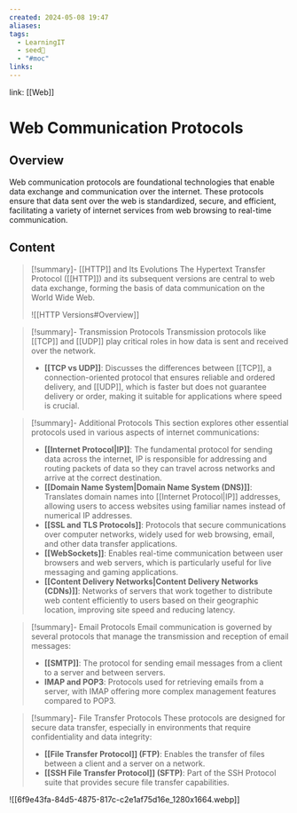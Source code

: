 ```yaml
---
created: 2024-05-08 19:47
aliases: 
tags:
  - LearningIT
  - seed🌱
  - "#moc"
links:
---
```


link: [[Web]]

# Web Communication Protocols

## Overview

Web communication protocols are foundational technologies that enable data exchange and communication over the internet. These protocols ensure that data sent over the web is standardized, secure, and efficient, facilitating a variety of internet services from web browsing to real-time communication.

## Content


> [!summary]- [[HTTP]] and Its Evolutions
> The Hypertext Transfer Protocol ([[HTTP]]) and its subsequent versions are central to web data exchange, forming the basis of data communication on the World Wide Web.
> 
> ![[HTTP Versions#Overview]]
> 


> [!summary]- Transmission Protocols
> Transmission protocols like [[TCP]] and [[UDP]] play critical roles in how data is sent and received over the network.
> 
> - **[[TCP vs UDP]]**: Discusses the differences between [[TCP]], a connection-oriented protocol that ensures reliable and ordered delivery, and [[UDP]], which is faster but does not guarantee delivery or order, making it suitable for applications where speed is crucial.


> [!summary]- Additional Protocols
> This section explores other essential protocols used in various aspects of internet communications:
> - **[[Internet Protocol|IP]]**: The fundamental protocol for sending data across the internet, IP is responsible for addressing and routing packets of data so they can travel across networks and arrive at the correct destination.
> - **[[Domain Name System|Domain Name System (DNS)]]**: Translates domain names into [[Internet Protocol|IP]] addresses, allowing users to access websites using familiar names instead of numerical IP addresses.
> - **[[SSL and TLS Protocols]]**: Protocols that secure communications over computer networks, widely used for web browsing, email, and other data transfer applications.
> - **[[WebSockets]]**: Enables real-time communication between user browsers and web servers, which is particularly useful for live messaging and gaming applications.
> - **[[Content Delivery Networks|Content Delivery Networks (CDNs)]]**: Networks of servers that work together to distribute web content efficiently to users based on their geographic location, improving site speed and reducing latency.


> [!summary]- Email Protocols
> Email communication is governed by several protocols that manage the transmission and reception of email messages:
> 
> - **[[SMTP]]**: The protocol for sending email messages from a client to a server and between servers.
> - **IMAP and POP3**: Protocols used for retrieving emails from a server, with IMAP offering more complex management features compared to POP3.


> [!summary]- File Transfer Protocols
> These protocols are designed for secure data transfer, especially in environments that require confidentiality and data integrity:
> 
> - **[[File Transfer Protocol]] (FTP)**: Enables the transfer of files between a client and a server on a network.
> - **[[SSH File Transfer Protocol]] (SFTP)**: Part of the SSH Protocol suite that provides secure file transfer capabilities.



![[6f9e43fa-84d5-4875-817c-c2e1af75d16e_1280x1664.webp]]
